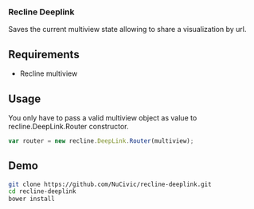 ### Recline Deeplink

Saves the current multiview state allowing to share a visualization by url.

## Requirements
* Recline multiview

## Usage
You only have to pass a valid multiview object as value to recline.DeepLink.Router constructor.

```javascript
var router = new recline.DeepLink.Router(multiview);
```

## Demo

```bash
git clone https://github.com/NuCivic/recline-deeplink.git
cd recline-deeplink
bower install
```
